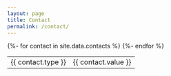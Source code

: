 ```yaml
---
layout: page
title: Contact
permalink: /contact/
---
```



<table>
  {%- for contact in site.data.contacts %}
  <tr>
    <td>{{ contact.type }}</td>
    <td>{{ contact.value }}</td>
  </tr>
  {%- endfor %}
</table>